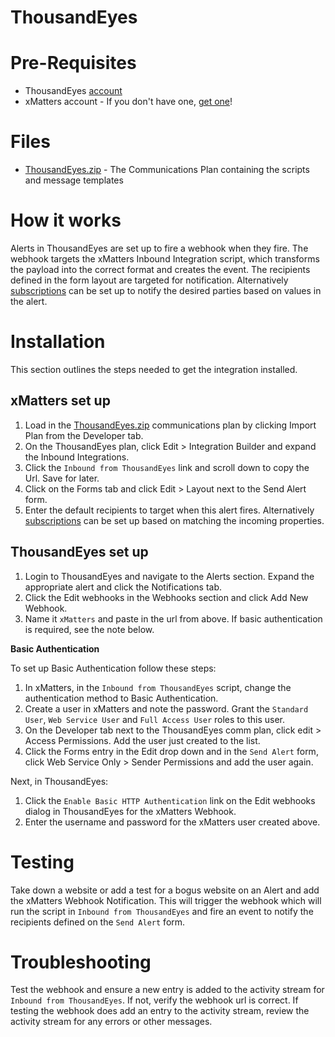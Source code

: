 
# ThousandEyes


# Pre-Requisites
* ThousandEyes [account](https://www.thousandeyes.com/signup)
* xMatters account - If you don't have one, [get one](https://www.xmatters.com)!

# Files
* [ThousandEyes.zip](ThousandEyes.zip) - The Communications Plan containing the scripts and message templates

# How it works
Alerts in ThousandEyes are set up to fire a webhook when they fire. The webhook targets the xMatters Inbound Integration script, which transforms the payload into the correct format and creates the event. The recipients defined in the form layout are targeted for notification. Alternatively [subscriptions](http://help.xmatters.com/OnDemand/userguide/receivingalerts/subscriptions/howtousesubscriptions.htm) can be set up to notify the desired parties based on values in the alert. 

# Installation
This section outlines the steps needed to get the integration installed. 

## xMatters set up
1. Load in the [ThousandEyes.zip](ThousandEyes.zip) communications plan by clicking Import Plan from the Developer tab. 
2. On the ThousandEyes plan, click Edit > Integration Builder and expand the Inbound Integrations. 
3. Click the `Inbound from ThousandEyes` link and scroll down to copy the Url. Save for later. 
4. Click on the Forms tab and click Edit > Layout next to the Send Alert form. 
5. Enter the default recipients to target when this alert fires. Alternatively [subscriptions](http://help.xmatters.com/OnDemand/userguide/receivingalerts/subscriptions/howtousesubscriptions.htm) can be set up based on matching the incoming properties. 

## ThousandEyes set up
1. Login to ThousandEyes and navigate to the Alerts section. Expand the appropriate alert and click the Notifications tab. 
2. Click the Edit webhooks in the Webhooks section and click Add New Webhook. 
3. Name it `xMatters` and paste in the url from above. If basic authentication is required, see the note below. 


**Basic Authentication** 

To set up Basic Authentication follow these steps:
1. In xMatters, in the `Inbound from ThousandEyes` script, change the authentication method to Basic Authentication. 
2. Create a user in xMatters and note the password. Grant the `Standard User`, `Web Service User` and `Full Access User` roles to this user. 
3. On the Developer tab next to the ThousandEyes comm plan, click edit > Access Permissions. Add the user just created to the list. 
4. Click the Forms entry in the Edit drop down and in the `Send Alert` form, click Web Service Only > Sender Permissions and add the user again. 

Next, in ThousandEyes:

1. Click the `Enable Basic HTTP Authentication` link on the Edit webhooks dialog in ThousandEyes for the xMatters Webhook.
2. Enter the username and password for the xMatters user created above. 


# Testing
Take down a website or add a test for a bogus website on an Alert and add the xMatters Webhook Notification. This will trigger the webhook which will run the script in `Inbound from ThousandEyes` and fire an event to notify the recipients defined on the `Send Alert` form. 


# Troubleshooting
Test the webhook and ensure a new entry is added to the activity stream for `Inbound from ThousandEyes`. If not, verify the webhook url is correct. 
If testing the webhook does add an entry to the activity stream, review the activity stream for any errors or other messages. 

